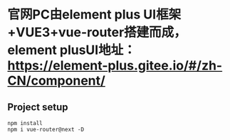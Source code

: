 # 官网PC由element plus UI框架+VUE3+vue-router搭建而成，element plusUI地址：https://element-plus.gitee.io/#/zh-CN/component/

## Project setup
```
npm install
npm i vue-router@next -D
```
